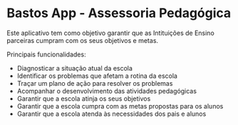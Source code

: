 # Bastos App - Assessoria Pedagógica

Este aplicativo tem como objetivo garantir que as Intituições de Ensino parceiras cumpram com os seus objetivos e metas.

Principais funcionalidades:
- Diagnosticar a situação atual da escola
- Identificar os problemas que afetam a rotina da escola
- Traçar um plano de ação para resolver os problemas
- Acompanhar o desenvolvimento das atividades pedagógicas
- Garantir que a escola atinja os seus objetivos
- Garantir que a escola cumpra com as metas propostas para os alunos
- Garantir que a escola atenda às necessidades dos pais e alunos
